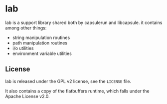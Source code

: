 # lab

lab is a support library shared both by capsulerun and libcapsule. it contains
among other things:

  * string manipulation routines
  * path manipulation routines
  * i/o utilities
  * environment variable utilities

## License

lab is released under the GPL v2 license, see the `LICENSE` file.

It also contains a copy of the flatbuffers runtime, which falls
under the Apache License v2.0.
